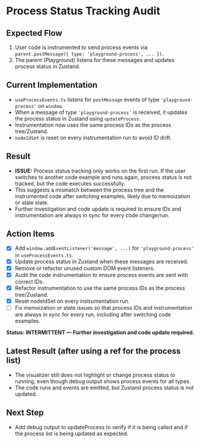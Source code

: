 # Process Status Tracking Audit

## Expected Flow
1. User code is instrumented to send process events via `parent.postMessage({ type: 'playground-process', ... })`.
2. The parent (Playground) listens for these messages and updates process status in Zustand.

## Current Implementation
- `useProcessEvents.ts` listens for `postMessage` events of type `'playground-process'` on `window`.
- When a message of type `'playground-process'` is received, it updates the process status in Zustand using `updateProcess`.
- Instrumentation now uses the same process IDs as the process tree/Zustand.
- `nodeIdSet` is reset on every instrumentation run to avoid ID drift.

## Result
- **ISSUE:** Process status tracking only works on the first run. If the user switches to another code example and runs again, process status is not tracked, but the code executes successfully.
- This suggests a mismatch between the process tree and the instrumented code after switching examples, likely due to memoization or stale state.
- Further investigation and code update is required to ensure IDs and instrumentation are always in sync for every code change/run.

## Action Items
- [x] Add `window.addEventListener('message', ...)` for `'playground-process'` in `useProcessEvents.ts`.
- [x] Update process status in Zustand when these messages are received.
- [x] Remove or refactor unused custom DOM event listeners.
- [x] Audit the code instrumentation to ensure process events are sent with correct IDs.
- [x] Refactor instrumentation to use the same process IDs as the process tree/Zustand.
- [x] Reset nodeIdSet on every instrumentation run.
- [ ] Fix memoization or state issues so that process IDs and instrumentation are always in sync for every run, including after switching code examples.

**Status: INTERMITTENT — Further investigation and code update required.**

## Latest Result (after using a ref for the process list)
- The visualizer still does not highlight or change process status to running, even though debug output shows process events for all types.
- The code runs and events are emitted, but Zustand process status is not updated.

## Next Step
- Add debug output to updateProcess to verify if it is being called and if the process list is being updated as expected. 